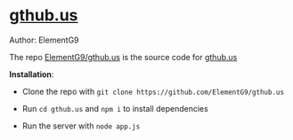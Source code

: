 # [gthub.us](https://gthub.us/)

Author: ElementG9

The repo [ElementG9/gthub.us](https://github.com/ElementG9/gthub.us) is the source code for [gthub.us](https://gthub.us/)

__Installation__:

* Clone the repo with `git clone https://github.com/ElementG9/gthub.us`

* Run `cd gthub.us` and `npm i` to install dependencies

* Run the server with `node app.js`
